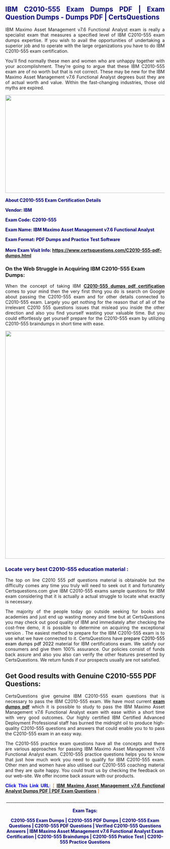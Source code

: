 <h2 style="text-align: justify;"><span style="color: #000080;">IBM C2010-555 Exam Dumps PDF | Exam Question Dumps - Dumps PDF | CertsQuestions</span></h2>
<p style="text-align: justify;">IBM Maximo Asset Management v7.6 Functional Analyst exam is really a specialist exam that measures a specified level of IBM  C2010-555 exam dumps expertise. If you wish to avail the opportunities of undertaking a superior job and to operate with the large organizations you have to do IBM C2010-555 exam certification.</p>
<p style="text-align: justify;">You'll find normally these men and women who are unhappy together with your accomplishment. They're going to argue that these IBM  C2010-555 exam are of no worth but that is not correct. These may be new for the IBM Maximo Asset Management v7.6 Functional Analyst degrees bust they are of actual worth and value. Within the fast-changing industries, those old myths are expired.</p>
<p><img style="display: block; margin-left: auto; margin-right: auto;" src="https://i.imgur.com/eaP4ae9.png" width="840" height="310" /></p>
<p><span style="color: #000080;"><strong>About C2010-555 Exam Certification Details</strong></span></p>
<p><span style="color: #000080;"><strong>Vendor: IBM<br /></strong></span></p>
<p><span style="color: #000080;"><strong>Exam Code: C2010-555</strong></span></p>
<p><span style="color: #000080;"><strong>Exam Name: IBM Maximo Asset Management v7.6 Functional Analyst</strong></span></p>
<p><span style="color: #000080;"><strong>Exam Format: PDF Dumps and Practice Test Software<br /><br />More Exam Visit Info: <span style="color: #ff6600;"><a href="https://www.certsquestions.com/C2010-555-pdf-dumps.html">https://www.certsquestions.com/C2010-555-pdf-dumps.html</a></span></strong></span></p>
<h3>On the Web Struggle in Acquiring IBM C2010-555 Exam Dumps:</h3>
<p style="text-align: justify;">When the concept of taking IBM <a href="https://www.certsquestions.com/C2010-555-pdf-dumps.html"><strong> C2010-555 dumps pdf certification</strong></a> comes to your mind then the very first thing you do is search on Google about passing the C2010-555 exam and for other details connected to C2010-555 exam. Largely you get nothing for the reason that of all of the irrelevant C2010 555 questions issues that mislead you inside the other direction and also you find yourself wasting your valuable time. But you could effortlessly get yourself prepare for the C2010-555 exam by utilizing C2010-555 braindumps in short time with ease.</p>
<p><a href="https://www.certsquestions.com/C2010-555-pdf-dumps.html"><img style="display: block; margin-left: auto; margin-right: auto;" src="https://i.imgur.com/pxhoKQ2.png" width="720" /></a></p>
<h3><span style="color: #000080;">Locate very best  C2010-555 education material :</span></h3>
<p style="text-align: justify;">The top on line C2010 555 pdf questions material is obtainable but the difficulty comes any time you truly will need to seek out it and fortunately Certsquestions.com give IBM C2010-555 exams sample questions for IBM  exam considering that it is actually a actual struggle to locate what exactly is necessary.</p>
<p style="text-align: justify;">The majority of the people today go outside seeking for books and academies and just end up wasting money and time but at CertsQuestions you may check out good quality of IBM  and immediately after checking the cost-free demo, it is possible to determine on acquiring the exceptional version . The easiest method to prepare for the IBM C2010-555 exam is to use what we have connected to it. CertsQuestions have <span style="color: #000000;">prepare C2010-555 exam dumps pdf 2022</span> material for IBM certifications exam. We satisfy our consumers and give them 100% assurance. Our policies consist of funds back assure and also you also can verify the other features presented by CertsQuestions. We return funds if our prospects usually are not satisfied.</p>
<h2>Get Good results with Genuine C2010-555 PDF Questions:</h2>
<p style="text-align: justify;">CertsQuestions give genuine IBM C2010-555 exam questions that is necessary to pass the IBM  C2010-555 exam. We have most current<strong>&nbsp;<a href="https://www.certsquestions.com/">exam dumps pdf</a></strong>&nbsp;which it is possible to study to pass the IBM Maximo Asset Management v7.6 Functional Analyst exam with ease within a short time with very good outcomes. Our highly certified IBM Certified Advanced Deployment Professional staff has burned the midnight oil to produce high-quality C2010-555 questions and answers that could enable you to to pass the C2010-555 exam in an easy way.</p>
<p style="text-align: justify;">The C2010-555 practice exam questions have all the concepts and there are various approaches for passing IBM Maximo Asset Management v7.6 Functional Analyst exam. C2010-555 practice questions helps you to know that just how much work you need to qualify for IBM  C2010-555 exam. Other men and women have also utilised our C2010-555 coaching material and they are quite happy. You could trust us by checking the feedback on our web-site. We offer income back assure with our products.</p>
<p style="text-align: justify;"><span style="color: #0000ff;"><strong>Click This Link URL</strong>:</span> <span style="color: #ff6600;">[ <strong><a href="https://www.certsquestions.com/ibm-certified-advanced-deployment-professional-certification.html">IBM Maximo Asset Management v7.6 Functional Analyst Dumps PDF | PDF Exam Questions</a></strong> ]</span></p>
<p style="text-align: center;">______________________________________________________________________________</p>
<p style="text-align: center;"><span style="color: #000080;"><strong>Exam Tags:</strong></span></p>
<p style="text-align: center;"><span style="color: #000080;"><strong>C2010-555 Exam Dumps | C2010-555 PDF Dumps | C2010-555 Exam Questions | C2010-555 PDF Questions | Verified C2010-555 Questions Answers | IBM Maximo Asset Management v7.6 Functional Analyst Exam Certification | C2010-555 Braindumps | C2010-555 Pratice Test | C2010-555 Practice Questions</strong></span></p>
